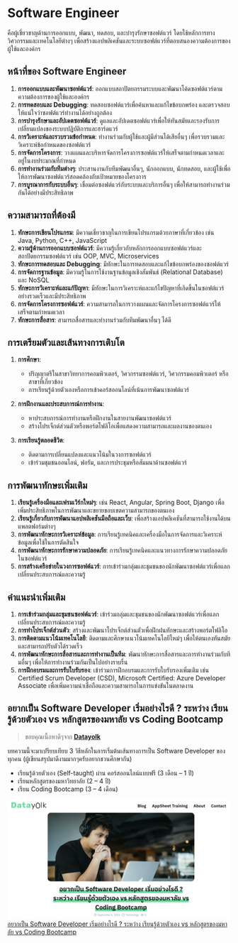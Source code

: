 # Software Engineer
คือผู้เชี่ยวชาญด้านการออกแบบ, พัฒนา, ทดสอบ, และบำรุงรักษาซอฟต์แวร์ โดยใช้หลักการทางวิศวกรรมและเทคโนโลยีต่างๆ เพื่อสร้างแอปพลิเคชันและระบบซอฟต์แวร์ที่ตอบสนองความต้องการของผู้ใช้และองค์กร

## หน้าที่ของ Software Engineer

1. **การออกแบบและพัฒนาซอฟต์แวร์**: ออกแบบสถาปัตยกรรมระบบและพัฒนาโค้ดซอฟต์แวร์ตามความต้องการของผู้ใช้และองค์กร
2. **การทดสอบและ Debugging**: ทดสอบซอฟต์แวร์เพื่อค้นหาและแก้ไขข้อบกพร่อง และตรวจสอบให้แน่ใจว่าซอฟต์แวร์ทำงานได้อย่างถูกต้อง
3. **การบำรุงรักษาและอัปเดตซอฟต์แวร์**: ดูแลและอัปเดตซอฟต์แวร์เพื่อให้ทันสมัยและรองรับการเปลี่ยนแปลงของระบบปฏิบัติการและฮาร์ดแวร์
4. **การวิเคราะห์และรวบรวมข้อกำหนด**: ทำงานร่วมกับผู้ใช้และผู้มีส่วนได้เสียอื่นๆ เพื่อรวบรวมและวิเคราะห์ข้อกำหนดของซอฟต์แวร์
5. **การจัดการโครงการ**: วางแผนและบริหารจัดการโครงการซอฟต์แวร์ให้เสร็จตามกำหนดเวลาและอยู่ในงบประมาณที่กำหนด
6. **การทำงานร่วมกับทีมต่างๆ**: ประสานงานกับทีมพัฒนาอื่นๆ, นักออกแบบ, นักทดสอบ, และผู้ใช้เพื่อให้การพัฒนาซอฟต์แวร์สอดคล้องกับเป้าหมายของโครงการ
7. **การบูรณาการกับระบบอื่นๆ**: เชื่อมต่อซอฟต์แวร์กับระบบและบริการอื่นๆ เพื่อให้สามารถทำงานร่วมกันได้อย่างมีประสิทธิภาพ

## ความสามารถที่ต้องมี

1. **ทักษะการเขียนโปรแกรม**: มีความเชี่ยวชาญในการเขียนโปรแกรมด้วยภาษาที่เกี่ยวข้อง เช่น Java, Python, C++, JavaScript
2. **ความรู้ด้านการออกแบบซอฟต์แวร์**: มีความรู้เกี่ยวกับหลักการออกแบบซอฟต์แวร์และสถาปัตยกรรมซอฟต์แวร์ เช่น OOP, MVC, Microservices
3. **ทักษะการทดสอบและ Debugging**: มีทักษะในการทดสอบและแก้ไขข้อบกพร่องของซอฟต์แวร์
4. **การจัดการฐานข้อมูล**: มีความรู้ในการใช้งานฐานข้อมูลเชิงสัมพันธ์ (Relational Database) และ NoSQL
5. **ทักษะการวิเคราะห์และแก้ปัญหา**: มีทักษะในการวิเคราะห์และแก้ไขปัญหาที่เกิดขึ้นในซอฟต์แวร์อย่างรวดเร็วและมีประสิทธิภาพ
6. **การจัดการโครงการซอฟต์แวร์**: ความสามารถในการวางแผนและจัดการโครงการซอฟต์แวร์ให้เสร็จตามกำหนดเวลา
7. **ทักษะการสื่อสาร**: สามารถสื่อสารและทำงานร่วมกับทีมพัฒนาอื่นๆ ได้ดี

## การเตรียมตัวและเส้นทางการเติบโต

1. **การศึกษา**:
    - ปริญญาตรีในสาขาวิทยาการคอมพิวเตอร์, วิศวกรรมซอฟต์แวร์, วิศวกรรมคอมพิวเตอร์ หรือสาขาที่เกี่ยวข้อง
    - การเรียนรู้ด้วยตัวเองหรือการเข้าคอร์สออนไลน์ที่เน้นการพัฒนาซอฟต์แวร์

2. **การฝึกงานและประสบการณ์การทำงาน**:
    - หาประสบการณ์การทำงานหรือฝึกงานในสายงานพัฒนาซอฟต์แวร์
    - สร้างโปรเจ็กต์ส่วนตัวหรือพอร์ตโฟลิโอเพื่อแสดงความสามารถและผลงานของตนเอง

3. **การเรียนรู้ตลอดชีวิต**:
    - ติดตามการเปลี่ยนแปลงและแนวโน้มในวงการซอฟต์แวร์
    - เข้าร่วมชุมชนออนไลน์, ฟอรัม, และการประชุมหรือสัมมนาด้านซอฟต์แวร์

## การพัฒนาทักษะเพิ่มเติม

1. **เรียนรู้เครื่องมือและเฟรมเวิร์กใหม่ๆ**: เช่น React, Angular, Spring Boot, Django เพื่อเพิ่มประสิทธิภาพในการพัฒนาและขยายขอบเขตความสามารถของตนเอง
2. **เรียนรู้เกี่ยวกับการพัฒนาแอปพลิเคชันมือถือและเว็บ**: เพื่อสร้างแอปพลิเคชันที่สามารถใช้งานได้บนแพลตฟอร์มต่างๆ
3. **การพัฒนาทักษะการวิเคราะห์ข้อมูล**: การเรียนรู้เทคนิคและเครื่องมือในการจัดการและวิเคราะห์ข้อมูลเพื่อใช้ในการตัดสินใจ
4. **การพัฒนาทักษะการรักษาความปลอดภัย**: การเรียนรู้เทคนิคและแนวทางการรักษาความปลอดภัยในซอฟต์แวร์
5. **การสร้างเครือข่ายในวงการซอฟต์แวร์**: การเข้าร่วมกลุ่มและชุมชนของนักพัฒนาซอฟต์แวร์เพื่อแลกเปลี่ยนประสบการณ์และความรู้

## คำแนะนำเพิ่มเติม

1. **การเข้าร่วมกลุ่มและชุมชนซอฟต์แวร์**: เข้าร่วมกลุ่มและชุมชนของนักพัฒนาซอฟต์แวร์เพื่อแลกเปลี่ยนประสบการณ์และความรู้
2. **การทำโปรเจ็กต์ส่วนตัว**: สร้างและพัฒนาโปรเจ็กต์ส่วนตัวเพื่อฝึกฝนทักษะและสร้างพอร์ตโฟลิโอ
3. **การติดตามแนวโน้มเทคโนโลยี**: ติดตามและศึกษาแนวโน้มเทคโนโลยีใหม่ๆ เพื่อให้ตนเองทันสมัยและสามารถปรับตัวได้รวดเร็ว
4. **การพัฒนาทักษะการสื่อสารและการทำงานเป็นทีม**: พัฒนาทักษะการสื่อสารและการทำงานร่วมกับทีมอื่นๆ เพื่อให้การทำงานร่วมกันเป็นไปอย่างราบรื่น
5. **การฝึกอบรมและการรับใบรับรอง**: เข้าร่วมการฝึกอบรมและการรับใบรับรองเพิ่มเติม เช่น Certified Scrum Developer (CSD), Microsoft Certified: Azure Developer Associate เพื่อเพิ่มความน่าเชื่อถือและความสามารถในการแข่งขันในตลาดงาน

## อยากเป็น Software Developer เริ่มอย่างไรดี ? ระหว่าง เรียนรู้ด้วยตัวเอง vs หลักสูตรของมหาลัย vs Coding Bootcamp
> ขอบคุณเนื้อหาดีๆจาก **[Datayolk](https://datayolk.net/)**

 บทความนี้จะมาเปรียบเทียบ 3 วิธีหลักในการเริ่มต้นเส้นทางการเป็น Software Developer ของทุกคน (ผู้เขียนสรุปมาดีงามมากๆครับอยากชวนศึกษากัน)
- เรียนรู้ด้วยตัวเอง (Self-taught) ผ่าน คอร์สออนไลน์แบบฟรี (3 เดือน – 1 ปี)
- เรียนหลักสูตรของมหาวิทยาลัย (2 – 4 ปี)
- เรียน Coding Bootcamp (3 – 4 เดือน)

![](../../web-guideline/intro/images/web-guideline-33.jpg)
[อยากเป็น Software Developer เริ่มอย่างไรดี ? ระหว่าง เรียนรู้ด้วยตัวเอง vs หลักสูตรของมหาลัย vs Coding Bootcamp](https://datayolk.net/technology/learning-to-code-self-taught-vs-bootcamp-vs-cs-degree/)